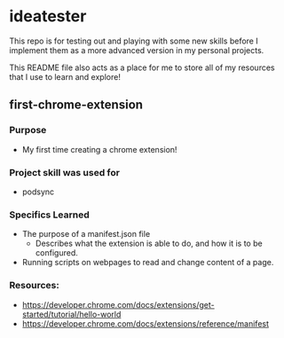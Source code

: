 # ideatester

This repo is for testing out and playing with some new skills before I implement them as a more advanced version in my personal projects. 

This README file also acts as a place for me to store all of my resources that I use to learn and explore!

## first-chrome-extension

### Purpose 
- My first time creating a chrome extension!

### Project skill was used for
- podsync

### Specifics Learned 
- The purpose of a manifest.json file
	- Describes what the extension is able to do, and how it is to be configured.
- Running scripts on webpages to read and change content of a page.

### Resources: 
- https://developer.chrome.com/docs/extensions/get-started/tutorial/hello-world
- https://developer.chrome.com/docs/extensions/reference/manifest
